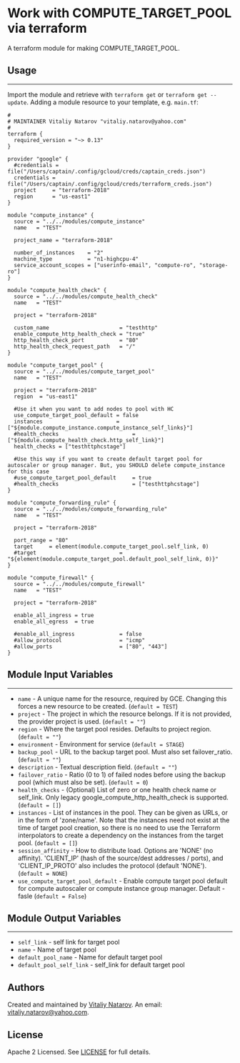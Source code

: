 # Work with COMPUTE_TARGET_POOL via terraform

A terraform module for making COMPUTE_TARGET_POOL.


## Usage
----------------------
Import the module and retrieve with ```terraform get``` or ```terraform get --update```. Adding a module resource to your template, e.g. `main.tf`:

```
#
# MAINTAINER Vitaliy Natarov "vitaliy.natarov@yahoo.com"
#
terraform {
  required_version = "~> 0.13"
}

provider "google" {
  #credentials = file("/Users/captain/.config/gcloud/creds/captain_creds.json")
  credentials = file("/Users/captain/.config/gcloud/creds/terraform_creds.json")
  project     = "terraform-2018"
  region      = "us-east1"
}

module "compute_instance" {
  source = "../../modules/compute_instance"
  name   = "TEST"

  project_name = "terraform-2018"

  number_of_instances    = "2"
  machine_type           = "n1-highcpu-4"
  service_account_scopes = ["userinfo-email", "compute-ro", "storage-ro"]
}

module "compute_health_check" {
  source = "../../modules/compute_health_check"
  name   = "TEST"

  project = "terraform-2018"

  custom_name                      = "testhttp"
  enable_compute_http_health_check = "true"
  http_health_check_port           = "80"
  http_health_check_request_path   = "/"
}

module "compute_target_pool" {
  source = "../../modules/compute_target_pool"
  name   = "TEST"

  project = "terraform-2018"
  region  = "us-east1"

  #Use it when you want to add nodes to pool with HC
  use_compute_target_pool_default = false
  instances                       = ["${module.compute_instance.compute_instance_self_links}"]
  #health_checks                       = ["${module.compute_health_check.http_self_link}"]
  health_checks = ["testhttphcstage"]

  #Use this way if you want to create default target pool for autoscaler or group manager. But, you SHOULD delete compute_instance for this case
  #use_compute_target_pool_default     = true
  #health_checks                       = ["testhttphcstage"]
}

module "compute_forwarding_rule" {
  source = "../../modules/compute_forwarding_rule"
  name   = "TEST"

  project = "terraform-2018"

  port_range = "80"
  target     = element(module.compute_target_pool.self_link, 0)
  #target                          = "${element(module.compute_target_pool.default_pool_self_link, 0)}"
}

module "compute_firewall" {
  source = "../../modules/compute_firewall"
  name   = "TEST"

  project = "terraform-2018"

  enable_all_ingress = true
  enable_all_egress  = true

  #enable_all_ingress              = false
  #allow_protocol                  = "icmp"
  #allow_ports                     = ["80", "443"]
}

```

## Module Input Variables
----------------------
- `name` - A unique name for the resource, required by GCE. Changing this forces a new resource to be created. (`default = TEST`)
- `project` - The project in which the resource belongs. If it is not provided, the provider project is used. (`default = ""`)
- `region` - Where the target pool resides. Defaults to project region. (`default = ""`)
- `environment` - Environment for service (`default = STAGE`)
- `backup_pool` - URL to the backup target pool. Must also set failover_ratio. (`default = ""`)
- `description` - Textual description field. (`default = ""`)
- `failover_ratio` - Ratio (0 to 1) of failed nodes before using the backup pool (which must also be set). (`default = 0`)
- `health_checks` - (Optional) List of zero or one health check name or self_link. Only legacy google_compute_http_health_check is supported. (`default = []`)
- `instances` - List of instances in the pool. They can be given as URLs, or in the form of 'zone/name'. Note that the instances need not exist at the time of target pool creation, so there is no need to use the Terraform interpolators to create a dependency on the instances from the target pool. (`default = []`)
- `session_affinity` - How to distribute load. Options are 'NONE' (no affinity). 'CLIENT_IP' (hash of the source/dest addresses / ports), and 'CLIENT_IP_PROTO' also includes the protocol (default 'NONE'). (`default = NONE`)
- `use_compute_target_pool_default` - Enable compute target pool default for compute autoscaler or compute instance group manager. Default - fasle (`default = False`)

## Module Output Variables
----------------------
- `self_link` - self link for target pool
- `name` - Name of target pool
- `default_pool_name` - Name for default target pool
- `default_pool_self_link` - self_link for default target pool


## Authors

Created and maintained by [Vitaliy Natarov](https://github.com/SebastianUA). An email: [vitaliy.natarov@yahoo.com](vitaliy.natarov@yahoo.com).

## License

Apache 2 Licensed. See [LICENSE](https://github.com/SebastianUA/terraform/blob/master/LICENSE) for full details.
